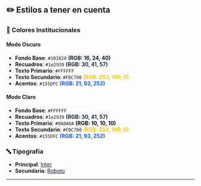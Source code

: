 ## ✏️ Estilos a tener en cuenta

### 📍 Colores Institucionales

<style>
a { color: #101828 }
b { color: #1e2939 }
c { color: #FFFFFF }
d { color: #FDC700 }
e { color: #155DFC }
f { color: #0A0A0A }
g { font-weight: bold }
</style>

#### Modo Oscuro
- **Fondo Base**: `#101828` <g><a>(RGB: 16, 24, 40)</a></g>
- **Recuadros**: `#1e2939` <g><b>(RGB: 30, 41, 57)</b></g>
- **Texto Primario**: `#FFFFFF` <g><c>(RGB: 255, 255, 255)</c></g>
- **Texto Secundario**: `#FDC700` <g><d>(RGB: 253, 199, 0)</d></g>
- **Acentos**: `#155DFC` <g><e>(RGB: 21, 93, 252)</e></g>

#### Modo Claro
- **Fondo Base**: `#FFFFFF` <g><c>(RGB: 255, 255, 255)</c></g>
- **Recuadros**: `#1e2939` <g><b>(RGB: 30, 41, 57)</b></g>
- **Texto Primario**: `#0A0A0A` <g><f>(RGB: 10, 10, 10)</f></g>
- **Texto Secundario**: `#FDC700` <g><d>(RGB: 253, 199, 0)</d></g>
- **Acentos**: `#155DFC` <g><e>(RGB: 21, 93, 252)</e></g>

### 🔤 Tipografía
- **Principal**: [Inter](https://fonts.google.com/specimen/Inter)
- **Secundaria**: [Roboto](https://fonts.google.com/specimen/Roboto)

---